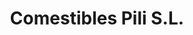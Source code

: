 ---
title: "Comestibles Pili S.L."
url: /solana-de-torralba/comestibles-pili-s-l/
shop: tienda rural
---